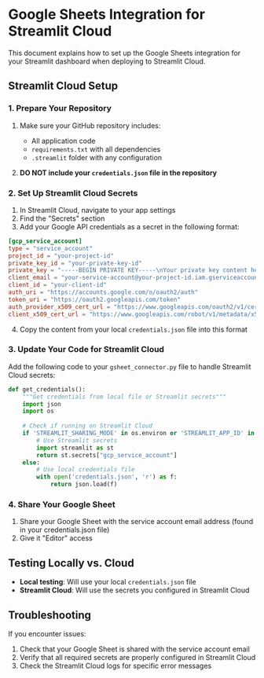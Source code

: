 # Google Sheets Integration for Streamlit Cloud

This document explains how to set up the Google Sheets integration for your Streamlit dashboard when deploying to Streamlit Cloud.

## Streamlit Cloud Setup

### 1. Prepare Your Repository

1. Make sure your GitHub repository includes:
   - All application code
   - `requirements.txt` with all dependencies
   - `.streamlit` folder with any configuration

2. **DO NOT include your `credentials.json` file in the repository**

### 2. Set Up Streamlit Cloud Secrets

1. In Streamlit Cloud, navigate to your app settings
2. Find the "Secrets" section
3. Add your Google API credentials as a secret in the following format:

```toml
[gcp_service_account]
type = "service_account"
project_id = "your-project-id"
private_key_id = "your-private-key-id"
private_key = "-----BEGIN PRIVATE KEY-----\nYour private key content here\n-----END PRIVATE KEY-----\n"
client_email = "your-service-account@your-project-id.iam.gserviceaccount.com"
client_id = "your-client-id"
auth_uri = "https://accounts.google.com/o/oauth2/auth"
token_uri = "https://oauth2.googleapis.com/token"
auth_provider_x509_cert_url = "https://www.googleapis.com/oauth2/v1/certs"
client_x509_cert_url = "https://www.googleapis.com/robot/v1/metadata/x509/your-service-account%40your-project-id.iam.gserviceaccount.com"
```

4. Copy the content from your local `credentials.json` file into this format

### 3. Update Your Code for Streamlit Cloud

Add the following code to your `gsheet_connector.py` file to handle Streamlit Cloud secrets:

```python
def get_credentials():
    """Get credentials from local file or Streamlit secrets"""
    import json
    import os
    
    # Check if running on Streamlit Cloud
    if 'STREAMLIT_SHARING_MODE' in os.environ or 'STREAMLIT_APP_ID' in os.environ:
        # Use Streamlit secrets
        import streamlit as st
        return st.secrets["gcp_service_account"]
    else:
        # Use local credentials file
        with open('credentials.json', 'r') as f:
            return json.load(f)
```

### 4. Share Your Google Sheet

1. Share your Google Sheet with the service account email address (found in your credentials.json file)
2. Give it "Editor" access

## Testing Locally vs. Cloud

- **Local testing**: Will use your local `credentials.json` file
- **Streamlit Cloud**: Will use the secrets you configured in Streamlit Cloud

## Troubleshooting

If you encounter issues:

1. Check that your Google Sheet is shared with the service account email
2. Verify that all required secrets are properly configured in Streamlit Cloud
3. Check the Streamlit Cloud logs for specific error messages